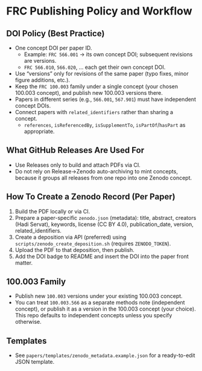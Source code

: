 # FRC Publishing Policy and Workflow

## DOI Policy (Best Practice)

- One concept DOI per paper ID.
  - Example: `FRC 566.001` → its own concept DOI; subsequent revisions are versions.
  - `FRC 566.010`, `566.020`, … each get their own concept DOI.
- Use “versions” only for revisions of the same paper (typo fixes, minor figure additions, etc.).
- Keep the `FRC 100.003` family under a single concept (your chosen 100.003 concept), and publish new 100.003 versions there.
- Papers in different series (e.g., `566.001`, `567.901`) must have independent concept DOIs.
- Connect papers with `related_identifiers` rather than sharing a concept.
  - `references`, `isReferencedBy`, `isSupplementTo`, `isPartOf`/`hasPart` as appropriate.

## What GitHub Releases Are Used For

- Use Releases only to build and attach PDFs via CI.
- Do not rely on Release→Zenodo auto-archiving to mint concepts, because it groups all releases from one repo into one Zenodo concept.

## How To Create a Zenodo Record (Per Paper)

1. Build the PDF locally or via CI.
2. Prepare a paper-specific `zenodo.json` (metadata): title, abstract, creators (Hadi Servat), keywords, license (CC BY 4.0), publication_date, version, related_identifiers.
3. Create a deposition via API (preferred) using `scripts/zenodo_create_deposition.sh` (requires `ZENODO_TOKEN`).
4. Upload the PDF to that deposition, then publish.
5. Add the DOI badge to README and insert the DOI into the paper front matter.

## 100.003 Family

- Publish new `100.003` versions under your existing 100.003 concept.
- You can treat `100.003.566` as a separate methods note (independent concept), or publish it as a version in the 100.003 concept (your choice). This repo defaults to independent concepts unless you specify otherwise.

## Templates

- See `papers/templates/zenodo_metadata.example.json` for a ready-to-edit JSON template.

